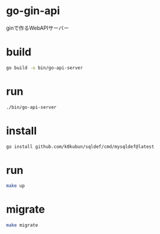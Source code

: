 # go-gin-api
ginで作るWebAPIサーバー

# build
```bash
go build -o bin/go-api-server
```

# run
```bash
./bin/go-api-server
```

# install
```bash
go install github.com/k0kubun/sqldef/cmd/mysqldef@latest
```

# run
```bash
make up
```

# migrate
```bash
make migrate
```